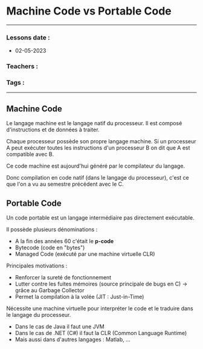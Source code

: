 # Machine Code vs Portable Code
---
### Lessons date :
- 02-05-2023

### Teachers :


### Tags :


---

## Machine Code

Le langage machine est le langage natif du processeur. Il est composé d'instructions et de données à traiter.

Chaque processeur possède son propre langage machine. Si un processeur A peut exécuter toutes les instructions d'un processeur B on dit que A est compatible avec B.

Ce code machine est aujourd'hui généré par le compilateur du langage.

Donc compilation en code natif (dans le langage du processeur), c'est ce que l'on a vu au semestre précédent avec le C.

## Portable Code

Un code portable est un langage intermédiaire pas directement exécutable.

Il possède plusieurs dénominations :
- A la fin des années 60 c'était le **p-code**
- Bytecode (code en "bytes")
- Managed Code (exécuté par une machine virtuelle CLR)

Principales motivations :
- Renforcer la sureté de fonctionnement
- Lutter contre les fuites mémoires (source principale de bugs en C) -> grâce au Garbage Collector
- Permet la compilation à la volée (JIT : Just-in-Time)

Nécessite une machine virtuelle pour interpréter le code et le traduire dans le langage du processeur.
- Dans le cas de Java il faut une JVM
- Dans le cas de .NET (C#) il faut la CLR (Common Language Runtime)
- Mais aussi dans d'autres langages : Matlab, ...

